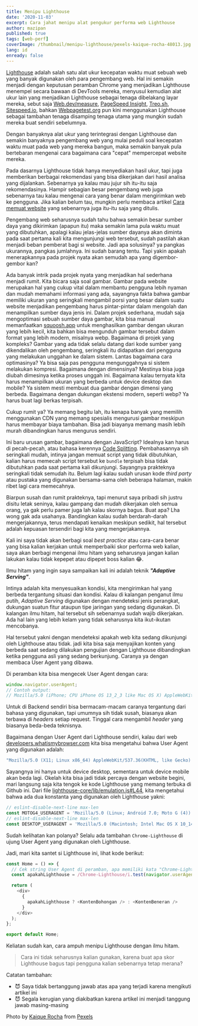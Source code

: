 ```yaml
---
title: Menipu Lighthouse
date: '2020-11-03'
excerpt: Cara jahat menipu alat pengukur performa web Lighthouse
author: mazipan
published: true
tags: [web-perf]
coverImage: /thumbnail/menipu-lighthouse/pexels-kaique-rocha-48013.jpg
lang: id
enready: false
---
```


[Lighthouse](https://github.com/GoogleChrome/lighthouse) adalah salah satu alat ukur kecepatan waktu muat sebuah web yang banyak digunakan oleh para pengembang web. Hal ini semakin menjadi dengan keputusan peramban Chrome yang menjadikan Lighthouse menempel secara bawaan di DevTools mereka, menyusul kemudian alat ukur lain yang menjadikan Lighthouse sebagai tenaga dibelakang layar mereka, sebut saja [Web.dev/measure](https://web.dev/measure/), [PageSpeed Insight](https://developers.google.com/speed/pagespeed/insights/), [Treo.sh](https://treo.sh/), [Sitespeed.io](https://www.sitespeed.io/), bahkan [Webpagetest.org](https://www.webpagetest.org/) pun kini menggunakan Lighthouse sebagai tambahan tenaga disamping tenaga utama yang mungkin sudah mereka buat sendiri sebelumnya.

Dengan banyaknya alat ukur yang terintegrasi dengan Lighthouse dan semakin banyaknya pengembang web yang mulai peduli soal kecepatan waktu muat pada web yang mereka bangun, maka semakin banyak pula bertebaran mengenai cara bagaimana cara "cepat" mempercepat website mereka.

Pada dasarnya Lighthouse tidak hanya menyediakan hasil ukur, tapi juga memberikan berbagai rekomendasi yang bisa dikerjakan dari hasil analisa yang dijalankan. Sebenarnya ya kalau mau jujur sih itu-itu saja rekomendasinya. Hampir sebagian besar pengembang web juga sebenarnya tau kalau mengenai cara yang benar dalam mengirimkan web ke pengguna. Jika kalian belum tau, mungkin perlu membaca artikel [Cara memuat website](/best-practice-loading-a-web) yang sebenarnya juga itu-itu saja yang ditulis.

Pengembang web seharusnya sudah tahu bahwa semakin besar sumber daya yang dikirimkan (apapun itu) maka semakin lama pula waktu muat yang dibutuhkan, apalagi kalau jelas-jelas sumber dayanya akan diminta pada saat pertama kali kita mengunjungi web tersebut, sudah pastilah akan menjadi beban pemberat bagi si website. Jadi apa solusinya? ya pangkas ukurannya, pangkas jumlahnya. Ini sudah barang tentu. Tapi yakin apakah menerapkannya pada projek nyata akan semudah apa yang digembor-gembor kan?

Ada banyak intrik pada projek nyata yang menjadikan hal sederhana menjadi rumit. Kita bicara saja soal gambar. Gambar pada website merupakan hal yang cukup vital dalam membantu pengguna lebih nyaman dan mudah memahami informasi yang ada, sayangnya fakta bahwa gambar memiliki ukuran yang seringkali mengambil porsi yang besar dalam suatu website menjadikan pengembang harus pintar-pintar dalam mengolah dan menampilkan sumber daya jenis ini. Dalam projek sederhana, mudah saja mengoptimasi sebuah sumber daya gambar, kita bisa manual memanfaatkan [squoosh.app](https://squoosh.app/) untuk menghasilkan gambar dengan ukuran yang lebih kecil, kita bahkan bisa mengunduh gambar tersebut dalam format yang lebih modern, misalnya webp. Bagaimana di projek yang kompleks? Gambar yang ada tidak selalu datang dari kode sumber yang dikendalikan oleh pengembang, seringkali itu didapatkan dari pengguna yang melakukan unggahan ke dalam sistem. Lantas bagaimana cara optimasinya? Ya bisa saja pas pengguna mengunggahnya si sistem melakukan kompresi. Bagaimana dengan dimensinya? Mestinya bisa juga diubah dimesinya ketika proses unggah ini. Bagaimana kalau ternyata kita harus menampilkan ukuran yang berbeda untuk device desktop dan mobile? Ya sistem mesti membuat dua gambar dengan dimensi yang berbeda. Bagaimana dengan dukungan ekstensi modern, seperti webp? Ya harus buat lagi berkas terpisah.

Cukup rumit ya? Ya memang begitu lah, itu kenapa banyak yang memilih menggunakan CDN yang memang spesialis mengurusi gambar meskipun harus membayar biaya tambahan. Bisa jadi biayanya memang masih lebih murah dibandingkan harus mengurus sendiri.

Ini baru urusan gambar, bagaimana dengan JavaScript? Idealnya kan harus di pecah-pecah, atau bahasa kerennya [Code Splitting](/kesalahpahaman-mengenai-code-splitting). Pembahasannya sih seringkali mudah, intinya jangan memuat script yang tidak dibutuhkan, kalian harus memecah script tersebut ke `bundle` terpisah bisa tidak dibutuhkan pada saat pertama kali dikunjungi. Sayangnya prakteknya seringkali tidak semudah itu. Belum lagi kalau sudah urusan kode _third party_ atau pustaka yang digunakan bersama-sama oleh beberapa halaman, makin ribet lagi cara memecahnya.

Biarpun susah dan rumit prakteknya, tapi menurut saya pribadi sih justru disitu letak seninya, kalau gampang dan mudah dikerjakan oleh semua orang, ya gak perlu pamer juga lah kalau skornya bagus. Buat apa? Lha wong gak ada usahanya. Bandingkan kalau sudah berdarah-darah mengerjakannya, terus mendapati kenaikan meskipun sedikit, hal tersebut adalah kepuasan tersendiri bagi kita yang mengerjakannya.

Kali ini saya tidak akan berbagi soal _best practice_ atau cara-cara benar yang bisa kalian kerjakan untuk memperbaiki skor performa web kalian, saya akan berbagi mengenai ilmu hitam yang seharusnya jangan kalian lakukan kalau tidak kepepet atau dipepet boss kalian 😂.

Ilmu hitam yang ingin saya sampaikan kali ini adalah teknik **_"Adaptive Serving"_**.

Intinya adalah kita menyesuaikan kondisi, kita mengirimkan hal yang berbeda tergantung situasi dan kondisi. Kalau di kalangan penganut ilmu putih, _Adaptive Serving_ digunakan dengan mendeteksi jenis perangkat, dukungan suatun fitur ataupun tipe jaringan yang sedang digunakan. Di kalangan ilmu hitam, hal tersebut sih sebenarnya sudah wajib dikerjakan. Ada hal lain yang lebih kelam yang tidak seharusnya kita ikut-ikutan mencobanya.

Hal tersebut yakni dengan mendeteksi apakah web kita sedang dikunjungi oleh Lighthouse atau tidak. jadi kita bisa saja menyajikan konten yang berbeda saat sedang dilakukan pengujian dengan Lighthouse dibandingkan ketika pengguna asli yang sedang berkunjung. Caranya ya dengan membaca User Agent yang dibawa.

Di peramban kita bisa mengecek User Agent dengan cara:

```js
window.navigator.userAgent;
// Contoh output:
// Mozilla/5.0 (iPhone; CPU iPhone OS 13_2_3 like Mac OS X) AppleWebKit/605.1.15 (KHTML, like Gecko) Version/13.0.3 Mobile/15E148 Safari/604.1
```

Untuk di Backend sendiri bisa bermacam-macam caranya tergantung dari bahasa yang digunakan, tapi umumnya sih tidak susah, biasanya akan terbawa di _headers_ setiap request. Tinggal cara mengambil _header_ yang biasanya beda-beda teknisnya.

Bagaimana dengan User Agent dari Lighthouse sendiri, kalau dari web [developers.whatismybrowser.com](https://developers.whatismybrowser.com/useragents/parse/682595-google-lighthouse) kita bisa mengetahui bahwa User Agent yang digunakan adalah:

```js
"Mozilla/5.0 (X11; Linux x86_64) AppleWebKit/537.36(KHTML, like Gecko) Chrome/61.0.3116.0 Safari/537.36 Chrome-Lighthouse"
```

Sayangnya ini hanya untuk device desktop, sementara untuk device mobile akan beda lagi. Okelah kita bisa jadi tidak percaya dengan website begini, mari langsung saja kita tengok ke kode Lighthouse yang memang terbuka di Github ini. Dari file [lighthouse-core/lib/emulation.js#L44](https://github.com/GoogleChrome/lighthouse/blob/master/lighthouse-core/lib/emulation.js#L44), kita mengetahui bahwa ada dua konstanta yang digunakan oleh Lighthouse yakni:

```js
// eslint-disable-next-line max-len
const MOTOG4_USERAGENT = 'Mozilla/5.0 (Linux; Android 7.0; Moto G (4)) AppleWebKit/537.36 (KHTML, like Gecko) Chrome/84.0.4143.7 Mobile Safari/537.36 Chrome-Lighthouse';
// eslint-disable-next-line max-len
const DESKTOP_USERAGENT = 'Mozilla/5.0 (Macintosh; Intel Mac OS X 10_14_6) AppleWebKit/537.36 (KHTML, like Gecko) Chrome/84.0.4143.7 Safari/537.36 Chrome-Lighthouse';
```

Sudah kelihatan kan polanya? Selalu ada tambahan `Chrome-Lighthouse` di ujung User Agent yang digunakan oleh Lighthouse.

Jadi, mari kita santet si Lighthouse ini, lihat kode berikut:

```js
const Home = () => {
  // Cek string User Agent di peramban, apa memiliki kata "Chrome-Lighthouse" atau tidak
  const apakahLighthouse = /Chrome-Lighthouse/i.test(navigator.userAgent);

  return (
    <div>
      {
        apakahLighthouse ? <KontenBohongan /> : <KontenBeneran />
      }
    </div>
  );
};

export default Home;
```

Keliatan sudah kan, cara ampuh menipu Lighthouse dengan ilmu hitam.

> Cara ini tidak seharusnya kalian gunakan, karena buat apa skor Lighthouse bagus tapi pengguna kalian sebenarnya tetap merana?

Catatan tambahan:

- 😈  Saya tidak bertanggung jawab atas apa yang terjadi karena mengikuti artikel ini
- 😈  Segala kerugian yang diakibatkan karena artikel ini menjadi tanggung jawab masing-masing

Photo by [Kaique Rocha](https://www.pexels.com/@kaiquestr?utm_content=attributionCopyText&utm_medium=referral&utm_source=pexels) from [Pexels](https://www.pexels.com/photo/people-canon-anonymous-levitate-48013/?utm_content=attributionCopyText&utm_medium=referral&utm_source=pexels)

